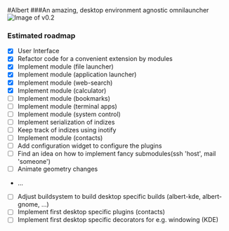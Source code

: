 #Albert
###An amazing, desktop environment agnostic omnilauncher
![Image of v0.2](https://raw.githubusercontent.com/ManuelSchneid3r/albert/master/pictures/v0.2.png)

### Estimated roadmap
 - [x] User Interface
 - [x] Refactor code for a convenient extension by modules
 - [x] Implement module (file launcher)
 - [x] Implement module (application launcher)
 - [x] Implement module (web-search)
 - [x] Implement module (calculator)
 - [ ] Implement module (bookmarks)
 - [ ] Implement module (terminal apps)
 - [ ] Implement module (system control)
 - [ ] Implement serialization of indizes
 - [ ] Keep track of indizes using inotify
 - [ ] Implement module (contacts)
 - [ ] Add configuration widget to configure the plugins
 - [ ] Find an idea on how to implement fancy submodules(ssh 'host', mail 'someone')
 - [ ] Animate geometry changes
 - ...
 - [ ] Adjust buildsystem to build desktop specific builds (albert-kde, albert-gnome, ...)
 - [ ] Implement first desktop specific plugins (contacts)
 - [ ] Implement first desktop specific decorators for e.g. windowing (KDE)
